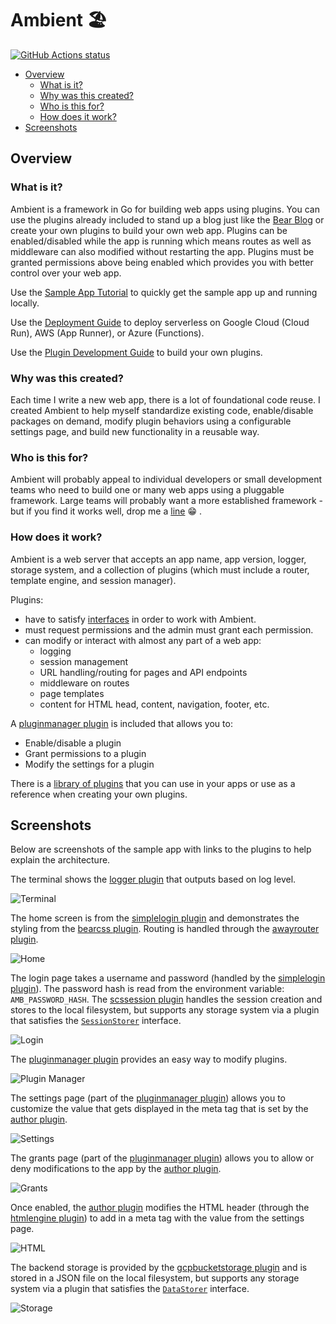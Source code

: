 # Ambient 🏖️  <!-- omit in toc -->

[![GitHub Actions status](https://github.com/josephspurrier/ambient/actions/workflows/unit-tests.yml/badge.svg)](https://github.com/josephspurrier/ambient/actions)

- [Overview](#overview)
  - [What is it?](#what-is-it)
  - [Why was this created?](#why-was-this-created)
  - [Who is this for?](#who-is-this-for)
  - [How does it work?](#how-does-it-work)
- [Screenshots](#screenshots)

## Overview

### What is it?

Ambient is a framework in Go for building web apps using plugins. You can use the plugins already included to stand up a blog just like the [Bear Blog](https://bearblog.dev/) or create your own plugins to build your own web app. Plugins can be enabled/disabled while the app is running which means routes as well as middleware can also modified without restarting the app. Plugins must be granted permissions above being enabled which provides you with better control over your web app.

Use the [Sample App Tutorial](cmd/myapp/README.md) to quickly get the sample app up and running locally.

Use the [Deployment Guide](DEPLOYMENT.md) to deploy serverless on Google Cloud (Cloud Run), AWS (App Runner), or Azure (Functions).

Use the [Plugin Development Guide](PLUGIN.md) to build your own plugins.

### Why was this created?

Each time I write a new web app, there is a lot of foundational code reuse. I created Ambient to help myself standardize existing code, enable/disable packages on demand, modify plugin behaviors using a configurable settings page, and build new functionality in a reusable way.

### Who is this for?

Ambient will probably appeal to individual developers or small development teams who need to build one or many web apps using a pluggable framework. Large teams will probably want a more established framework - but if you find it works well, drop me a [line](/../../issues/new) 😁 .

### How does it work?

Ambient is a web server that accepts an app name, app version, logger, storage system, and a collection of plugins (which must include a router, template engine, and session manager).

Plugins:
- have to satisfy [interfaces](ambient.go) in order to work with Ambient.
- must request permissions and the admin must grant each permission.
- can modify or interact with almost any part of a web app:
  - logging
  - session management
  - URL handling/routing for pages and API endpoints
  - middleware on routes
  - page templates
  - content for HTML head, content, navigation, footer, etc.

A [pluginmanager plugin](plugin/generic/pluginmanager/pluginmanager.go) is included that allows you to:
  - Enable/disable a plugin
  - Grant permissions to a plugin
  - Modify the settings for a plugin

There is a [library of plugins](plugin) that you can use in your apps or use as a reference when creating your own plugins.

## Screenshots

Below are screenshots of the sample app with links to the plugins to help explain the architecture.

The terminal shows the [logger plugin](plugin/logger/zaplogger/zaplogger.go) that outputs based on log level.

![Terminal](doc/screenshot/terminal.png)

The home screen is from the [simplelogin plugin](plugin/generic/simplelogin/simplelogin.go) and demonstrates the styling from the [bearcss plugin](plugin/generic/bearcss/bearcss.go). Routing is handled through the [awayrouter plugin](plugin/router/awayrouter/awayrouter.go).

![Home](doc/screenshot/home.png)

The login page takes a username and password (handled by the [simplelogin plugin](plugin/generic/simplelogin/simplelogin.go)). The password hash is read from the environment variable: `AMB_PASSWORD_HASH`. The [scssession plugin](plugin/sessionmanager/scssession/scssession.go) handles the session creation and stores to the local filesystem, but supports any storage system via a plugin that satisfies the [`SessionStorer`](ambient_sessionstorer.go) interface.

![Login](doc/screenshot/login.png)

The [pluginmanager plugin](plugin/generic/pluginmanager/pluginmanager.go) provides an easy way to modify plugins.

![Plugin Manager](doc/screenshot/pluginmanager.png)

The settings page (part of the [pluginmanager plugin](plugin/generic/pluginmanager/pluginmanager.go)) allows you to customize the value that gets displayed in the meta tag that is set by the [author plugin](plugin/generic/author/author.go).

![Settings](doc/screenshot/settings.png)

The grants page (part of the [pluginmanager plugin](plugin/generic/pluginmanager/pluginmanager.go)) allows you to allow or deny modifications to the app by the [author plugin](plugin/generic/author/author.go).

![Grants](doc/screenshot/grants.png)

Once enabled, the [author plugin](plugin/generic/author/author.go) modifies the HTML header (through the [htmlengine plugin](plugin/templateengine/htmlengine/htmlengine.go)) to add in a meta tag with the value from the settings page.

![HTML](doc/screenshot/htmlauthor.png)

The backend storage is provided by the [gcpbucketstorage plugin](plugin/storage/gcpbucketstorage/gcpbucketstorage.go) and is stored in a JSON file on the local filesystem, but supports any storage system via a plugin that satisfies the [`DataStorer`](ambient_datastorer.go) interface.

![Storage](doc/screenshot/storage.png)